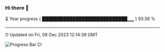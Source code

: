 ### Hi there 👋

⏳ Year progress { ████████████████████████████▁▁ } 93.56 %

---

⏰ Updated on Fri, 08 Dec 2023 12:14:39 GMT

![Progress Bar CI](https://github.com/Shyam-Makwana/GitHub-Actions-Demo/workflows/Progress%20Bar%20CI/badge.svg)
